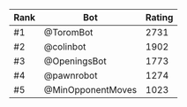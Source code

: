 Rank|Bot|Rating
---|---|---
#1|@ToromBot|2731
#2|@colinbot|1902
#3|@OpeningsBot|1773
#4|@pawnrobot|1274
#5|@MinOpponentMoves|1023
